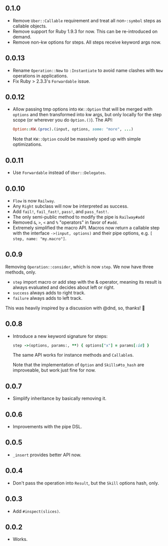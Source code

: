 ## 0.1.0

* Remove `Uber::Callable` requirement and treat all non-`:symbol` steps as callable objects.
* Remove support for Ruby 1.9.3 for now. This can be re-introduced on demand.
* Remove non-kw options for steps. All steps receive keyword args now.

## 0.0.13

* Rename `Operation::New` to `:Instantiate` to avoid name clashes with `New` operations in applications.
* Fix Ruby > 2.3.3's `Forwardable` issue.

## 0.0.12

* Allow passing tmp options into `KW::Option` that will be merged with `options` and then transformed into kw args, but only locally for the step scope (or wherever you do `Option.()`). The API:

    ```ruby
    Option::KW.(proc).(input, options, some: "more", ...)
    ```
  Note that `KW::Option` could be massively sped up with simple optimizations.

## 0.0.11

* Use `Forwardable` instead of `Uber::Delegates`.

## 0.0.10

* `Flow` is now `Railway`.
* Any `Right` subclass will now be interpreted as success.
* Add `fail!`, `fail_fast!`, `pass!`, and `pass_fast!`.
* The only semi-public method to modify the pipe is `Railway#add`
* Removed `&`, `>`, `<` and `%` "operators" in favor of `#add`.
* Extremely simplified the macro API. Macros now return a callable step with the interface `->(input, options)` and their pipe options, e.g. `[ step, name: "my.macro"]`.

## 0.0.9

Removing `Operation::consider`, which is now `step`.
We now have three methods, only.

* `step` import macro or add step with the & operator, meaning its result is always evaluated and
decides about left or right.
* `success` always adds to right track.
* `failure` always adds to left track.

This was heavily inspired by a discussion with @dnd, so, thanks! 🍻

## 0.0.8

* Introduce a new keyword signature for steps:

    ```ruby
    step ->(options, params:, **) { options["x"] = params[:id] }
    ```

    The same API works for instance methods and `Callable`s.

    Note that the implementation of `Option` and `Skills#to_hash` are improveable, but work just fine for now.


## 0.0.7

* Simplify inheritance by basically removing it.

## 0.0.6

* Improvements with the pipe DSL.

## 0.0.5

* `_insert` provides better API now.

## 0.0.4

* Don't pass the operation into `Result`, but the `Skill` options hash, only.

## 0.0.3

* Add `#inspect(slices)`.

## 0.0.2

* Works.
